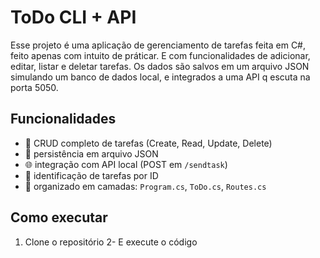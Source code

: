 # ToDo CLI + API

Esse projeto é uma aplicação de gerenciamento de tarefas feita em C#, feito apenas com intuito de práticar. E com funcionalidades de adicionar, editar, listar e deletar tarefas. Os dados são salvos em um arquivo JSON simulando um banco de dados local, e integrados a uma API q escuta na porta 5050.

## Funcionalidades

- 🔄 CRUD completo de tarefas (Create, Read, Update, Delete)
- 💾 persistência em arquivo JSON
- 🌐 integração com API local (POST em `/sendtask`)
- 🧠 identificação de tarefas por ID
- 🔧 organizado em camadas: `Program.cs`, `ToDo.cs`, `Routes.cs`

## Como executar

1. Clone o repositório
2- E execute o código
